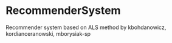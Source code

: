 # RecommenderSystem
Recommender system based on ALS method
by kbohdanowicz, kordianceranowski, mborysiak-sp